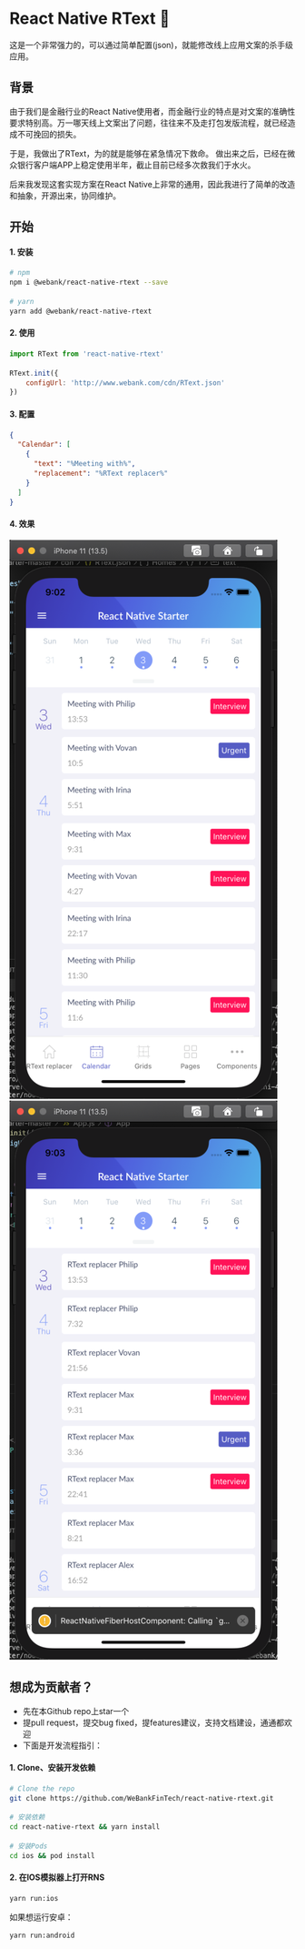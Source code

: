 # React Native RText 🚀

这是一个非常强力的，可以通过简单配置(json)，就能修改线上应用文案的杀手级应用。
## 背景
由于我们是金融行业的React Native使用者，而金融行业的特点是对文案的准确性要求特别高。万一哪天线上文案出了问题，往往来不及走打包发版流程，就已经造成不可挽回的损失。

于是，我做出了RText，为的就是能够在紧急情况下救命。
做出来之后，已经在微众银行客户端APP上稳定使用半年，截止目前已经多次救我们于水火。

后来我发现这套实现方案在React Native上非常的通用，因此我进行了简单的改造和抽象，开源出来，协同维护。



## 开始

#### 1. 安装

```bash
# npm
npm i @webank/react-native-rtext --save

# yarn
yarn add @webank/react-native-rtext
```

#### 2. 使用
```javascript
import RText from 'react-native-rtext'

RText.init({
    configUrl: 'http://www.webank.com/cdn/RText.json'
})
```

#### 3. 配置
```JSON
{
  "Calendar": [
    {
      "text": "%Meeting with%",
      "replacement": "%RText replacer%"
    }
  ]
}

```

#### 4. 效果
![image](./cdn/before.png)
![image](./cdn/after.png)

## 想成为贡献者？
- 先在本Github repo上star一个
- 提pull request，提交bug fixed，提features建议，支持文档建设，通通都欢迎
- 下面是开发流程指引：

#### 1. Clone、安装开发依赖

```bash
# Clone the repo
git clone https://github.com/WeBankFinTech/react-native-rtext.git

# 安装依赖
cd react-native-rtext && yarn install

# 安装Pods
cd ios && pod install
```

#### 2. 在IOS模拟器上打开RNS

```bash
yarn run:ios
```

如果想运行安卓：

```bash
yarn run:android
```
